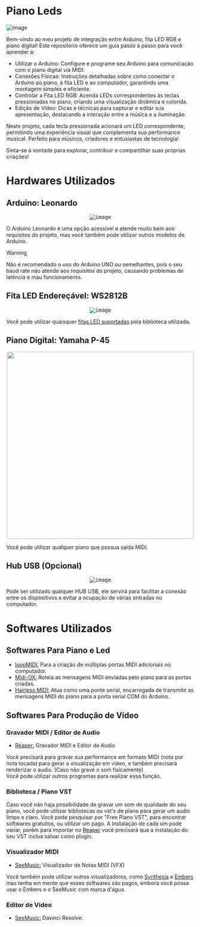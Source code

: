 <h1 id="introduction">Piano Leds</h1> 

![image](https://github.com/user-attachments/assets/359d1bb8-9a3f-46aa-8d08-0e0f64671444)

Bem-vindo ao meu projeto de integração entre Arduino, fita LED RGB e piano digital! Este repositório oferece um guia passo a passo para você aprender a:

<ul> 
  <li>Utilizar o Arduino: Configure e programe seu Arduino para comunicação com o piano digital via MIDI.</li> 
  <li>Conexões Físicas: Instruções detalhadas sobre como conectar o Arduino ao piano, à fita LED e ao computador, garantindo uma montagem simples e eficiente.</li> 
  <li>Controlar a Fita LED RGB: Acenda LEDs correspondentes às teclas pressionadas no piano, criando uma visualização dinâmica e colorida.</li> 
  <li>Edição de Vídeo: Dicas e técnicas para capturar e editar sua apresentação, destacando a interação entre a música e a iluminação.</li> 
</ul>
  
Neste projeto, cada tecla pressionada acionará um LED correspondente, permitindo uma experiência visual que complementa sua performance musical. Perfeito para músicos, criadores e entusiastas de tecnologia!

Sinta-se à vontade para explorar, contribuir e compartilhar suas próprias criações!

<h1 id="hardwares">Hardwares Utilizados</h1> 

## Arduino: Leonardo

<div align="center">
  
<kbd> ![image](https://github.com/user-attachments/assets/2acb8638-9ad7-4238-b9e1-4f55a3258423) </kbd>

</div>

O Arduino Leonardo é uma opção acessível e atende muito bem aos requisitos do projeto, mas você também pode utilizar outros modelos de Arduino.

> [!WARNING]
> Não é recomendado o uso do Arduino UNO ou semelhantes, pois o seu baud rate não atende aos requisitos do projeto, causando problemas de latência e mau funcionamento.

## Fita LED Endereçável: WS2812B

<div align="center">
  
<kbd> ![image](https://github.com/user-attachments/assets/8211fe75-e4f5-44bb-9106-f9aa4f318341)</kbd>

</div>

Você pode utilizar quaisquer <a href="https://github.com/FastLED/FastLED/wiki/Chipset-reference">fitas LED suportadas</a> pela biblioteca utilizada.

## Piano Digital: Yamaha P-45

<div align="center">

<kbd> <img src="https://br.yamaha.com/pt/files/P-45_119_H_P-45_540_540_2b0fd46e557ff681962a196c0e4db30e.jpg?impolicy=resize&imwid=735&imhei=735" width="500px"> </kbd>

</div>

Você pode utilizar qualquer piano que possua saída MIDI.

## Hub USB (Opcional)
<div align="center">
  
<kbd> ![image](https://github.com/user-attachments/assets/53c2e544-1451-4162-9ff6-3c1de8e8122b) </kbd>

</div>

Pode ser utilizado qualquer HUB USB, ele servirá para facilitar a conexão entre os dispositivos e evitar a ocupação de várias entradas no computador.

<h1 id="softwares">Softwares Utilizados</h1>
<h2 id="softwares-piano">Softwares Para Piano e Led</h2>
<ul>
<li><a href="https://www.tobias-erichsen.de/software/loopmidi.html">loopMIDI:</a> Para a criação de múltiplas portas MIDI adicionais no computador.</li>
<li><a href="https://www.tobias-erichsen.de/software/loopmidi.html">Midi-OX:</a> Roteia as mensagens MIDI enviadas pelo piano para as portas criadas.</li>
<li><a href="https://www.tobias-erichsen.de/software/loopmidi.html">Hairless MIDI:</a> Atua como uma ponte serial, encarregada de transmitir as mensagens MIDI do piano para a porta serial COM do Arduino.</li>
</ul>

<h2 id="softwares-video">Softwares Para Produção de Video</h2>

<h3>Gravador MIDI / Editor de Audio</h3>
<ul>
  <li id="reaper"><a href="https://www.reaper.fm/">Reaper:</a> Gravador MIDI e Editor de Audio</li>
</ul>

Você precisará para gravar sua performance em formato MIDI (nota por nota tocada) para gerar a visualização em vídeo, e também precisará renderizar o audio. (Caso não grave o som fisicamente)<br>
Você pode utilizar outros programas para realizar essa função.

<h3>Biblioteca / Piano VST</h3>
Caso você não haja possibilidade de gravar um som de qualidade do seu piano, você pode utilizar bibliotecas ou vst's de piano para gerar um audio limpo e claro. Você pode pesquisar por "Free Piano VST", para encontrar softwares gratuitos, ou utilizar um pago.
A Instalação de cada um pode variar, porém para importar no <a href="#reaper">Reaper</a> você precisará que a instalação do seu VST inclua salvar como plugin.

<H3>Visualizador MIDI</H3>
<ul>
<li><a href="https://www.seemusicapp.com">SeeMusic:</a> Visualizador de Notas MIDI (VFX)</li>
</ul>
Você também pode utilizar outros visualizadores, como <a href="https://synthesiagame.com/download">Synthesia</a> e <a href="https://embers.app/">Embers</a> mas tenha em mente que esses softwares são pagos, embora você possa usar o Embers e o SeeMusic com marca d'água.

<h3>Editor de Video</h3>

<ul>
<li><a href="https://www.seemusicapp.com">SeeMusic:</a> Davinci Resolve: </li>
</ul>





